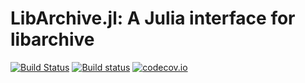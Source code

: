 # LibArchive.jl: A Julia interface for libarchive

[![Build Status](https://travis-ci.org/yuyichao/LibArchive.jl.svg?branch=master)](https://travis-ci.org/yuyichao/LibArchive.jl)
[![Build status](https://ci.appveyor.com/api/projects/status/05a3b69ak67uyoyr/branch/master?svg=true)](https://ci.appveyor.com/project/yuyichao/libarchive-jl/branch/master)
[![codecov.io](http://codecov.io/github/yuyichao/LibArchive.jl/coverage.svg?branch=master)](http://codecov.io/github/yuyichao/LibArchive.jl?branch=master)
